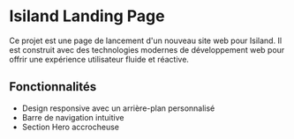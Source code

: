 # Isiland Landing Page

Ce projet est une page de lancement d'un nouveau site web pour Isiland. Il est construit avec des technologies modernes de développement web pour offrir une expérience utilisateur fluide et réactive.

## Fonctionnalités

- Design responsive avec un arrière-plan personnalisé
- Barre de navigation intuitive
- Section Hero accrocheuse
